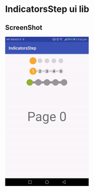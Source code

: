 # IndicatorsStep ui lib

ScreenShot
----------------
![ScreenShot](https://github.com/cheekiat/IndicatorsStep/blob/master/screenshort.gif)
